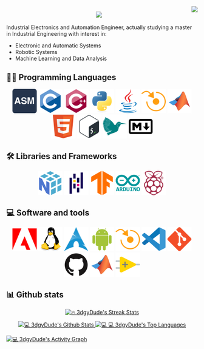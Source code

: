 <img align="right" src="https://hits.seeyoufarm.com/api/count/incr/badge.svg?url=https%3A%2F%2Fgithub.com%2F3dgyDude%2F3dgyDude&count_bg=%23CB5DB9&title_bg=%23A30C9D&icon=github.svg&icon_color=%23EAE7E7&title=Profile+views&edge_flat=true">

<!-- DenverCoder1 Typing SVG -->
<p align="center">
  <a href="https://github.com/DenverCoder1/readme-typing-svg">
    <img src="https://readme-typing-svg.herokuapp.com?font=Playfair+Display&color=%23035080&size=40&vCenter=true&width=750&lines=Welcome+to+my+profile%2C+I'm+Jesus;An+Electronics+and+Automation+Engineer;Nice+to+meet+you!">
  </a>
</p>

Industrial Electronics and Automation Engineer, actually studying a master in Industrial Engineering with interest in:

- Electronic and Automatic Systems
- Robotic Systems
- Machine Learning and Data Analysis

## 👨‍💻 Programming Languages 

<!-- https://hackr.io/es/tutorials/learn-assembly-language Assembly icon -->
<!-- https://devicon.dev/ All other icons -->
<p align="center">
  <a> <img title="Assembly" src="https://github.com/3dgyDude/3dgyDude/blob/main/images/logo-assembly-language.svg?raw=true" height=64px></a>
  <a> <img title="C" src="https://github.com/3dgyDude/3dgyDude/blob/main/images/c-original.svg?raw=true" height=64px></a>
  <a> <img title="C++" src="https://github.com/3dgyDude/3dgyDude/blob/main/images/cplusplus-original.svg?raw=true" height=64px></a>
  <a> <img title="Python" src="https://github.com/3dgyDude/3dgyDude/blob/main/images/python-original.svg?raw=true" height=64px></a>
  <a> <img title="Java" src="https://github.com/3dgyDude/3dgyDude/blob/main/images/java-original.svg?raw=true" height=64px></a>
  <a> <img title="ABB Rapid" src="https://github.com/3dgyDude/3dgyDude/blob/main/images/abbrobotstudio-colored.svg?raw=true" height=64px></a>
  <a> <img title="MatLab" src="https://github.com/3dgyDude/3dgyDude/blob/main/images/matlab-original.svg?raw=true" height=64px></a>
  <a> <img title="HTML" src="https://github.com/3dgyDude/3dgyDude/blob/main/images/html5-original.svg?raw=true" height=64px></a>
  <a> <img title="Bash" src="https://github.com/3dgyDude/3dgyDude/blob/main/images/bash-original.svg?raw=true" height=64px></a>
  <a> <img title="LaTeX" src="https://github.com/3dgyDude/3dgyDude/blob/main/images/latex.svg?raw=true" height=64px></a>
  <a> <img title="Markdown" src="https://github.com/3dgyDude/3dgyDude/blob/main/images/markdown-original.svg?raw=true" height=64px></a>
</p>
  
## 🛠️ Libraries and Frameworks

<p align="center">
  <a> <img title="Numpy" src="https://github.com/3dgyDude/3dgyDude/blob/main/images/numpy-original.svg?raw=true" height=64px></a>
  <a> <img title="Pandas" src="https://github.com/3dgyDude/3dgyDude/blob/main/images/pandas-original.svg?raw=true" height=64px></a>
  <a> <img title="TensorFlow" src="https://github.com/3dgyDude/3dgyDude/blob/main/images/tensorflow-original.svg?raw=true" height=64px></a>
  <a> <img title="Arduino" src="https://github.com/3dgyDude/3dgyDude/blob/main/images/arduino-original-wordmark.svg?raw=true" height=64px></a>
  <a> <img title="Raspberry Pi" src="https://github.com/3dgyDude/3dgyDude/blob/main/images/raspberrypi-colored.svg?raw=true" height=64px></a>
</p> 

## 💻 Software and tools
 
<!-- https://commons.wikimedia.org/wiki/File:Archlinux-icon-crystal-64.svg Arch Linux icon -->
<!-- https://simpleicons.org/ ABB RobotStudio, Adobe -->
<!-- https://devicon.dev/ All other icons --> 
<p align="center">
  <a> <img title="Adobe" src="https://github.com/3dgyDude/3dgyDude/blob/main/images/adobe-colored.svg?raw=true" height=64px></a>
  <a> <img title="Linux" src="https://github.com/3dgyDude/3dgyDude/blob/main/images/linux-original.svg?raw=true" height=64px></a>
  <a> <img title="Arch Linux" src="https://github.com/3dgyDude/3dgyDude/blob/main/images/Archlinux-icon-crystal-64.svg?raw=true" height=64px></a>
  <a> <img title="Android" src="https://github.com/3dgyDude/3dgyDude/blob/main/images/android-plain.svg?raw=true" height=64px></a>
  <a> <img title="ABB Rapid" src="https://github.com/3dgyDude/3dgyDude/blob/main/images/abbrobotstudio-colored.svg?raw=true" height=64px></a>
  <a> <img title="VS-Code" src="https://github.com/3dgyDude/3dgyDude/blob/main/images/vscode-original.svg?raw=true" height=64px></a>
  <a> <img title="Git" src="https://github.com/3dgyDude/3dgyDude/blob/main/images/git-original.svg?raw=true" height=64px></a>
  <a> <img title="Github" src="https://github.com/3dgyDude/3dgyDude/blob/main/images/github-original.svg?raw=true" height=64px></a>
  <a> <img title="MatLab" src="https://github.com/3dgyDude/3dgyDude/blob/main/images/matlab-original.svg?raw=true" height=64px></a>
  <a> <img title="Labview" src="https://github.com/3dgyDude/3dgyDude/blob/main/images/labview-original.svg?raw=true" height=64px></a>
</p> 
  
## 📊 Github stats

<!-- DenverCoder1 Github readme streak stats -->
<p align="center">
  <a href="https://github.com/DenverCoder1/github-readme-streak-stats">
    <img title="🔥 3dgyDude's Streak Stats" alt="🔥 3dgyDude's Streak Stats" src="https://github-readme-streak-stats.herokuapp.com?user=3dgyDude&theme=nightowl&hide_border=true&date_format=j%20M%5B%20Y%5D" height="175px">
  </a>
</p>

<p align="center">
  <a href="https://github.com/DenverCoder1/github-readme-streak-stats">
    <img title="💻 3dgyDude's Github Stats" alt="💻 3dgyDude's Github Stats" src="https://denvercoder1-github-readme-stats.vercel.app/api/?username=3dgyDude&show_icons=true&count_private=true&theme=react&hide_border=true&bg_color=011627&title_color=c792ea&icon_color=7fdbca&text_color=ffeb95&count_private=true&include_all_commits=true" height="175px"/>
  </a>
  <a href="https://github.com/DenverCoder1/github-readme-streak-stats">
    <img title="💻 3dgyDude's Top Languages" alt="💻 💻 3dgyDude's Top Languages" src="https://github-readme-stats.vercel.app/api/top-langs/?username=3dgyDude&langs_count=6&layout=compact&theme=react&hide_border=true&bg_color=011627&title_color=c792ea&icon_color=7fdbca&text_color=ffeb95&card_width=300" height="175px"/>
  </a>
</p>
  
<a href="https://github.com/ashutosh00710/github-readme-activity-graph"><img title="💻 3dgyDude's Activity Graph" alt="💻 3dgyDude's Activity Graph" src="https://denvercoder1-activity-graph.herokuapp.com/graph/?username=3dgyDude&bg_color=011627&color=c792ea&line=584c7d&point=7fdbca&hide_border=true" /></a>
